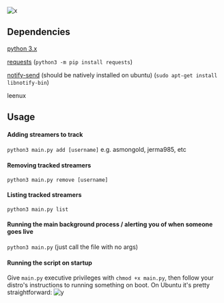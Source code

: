 ![x](https://imgur.com/ggW0ElK.png)
## Dependencies
[python 3.x](https://www.python.org/downloads/)

[requests](https://requests.readthedocs.io/en/master/) (`python3 -m pip install requests`)

[notify-send](https://ss64.com/bash/notify-send.html) (should be natively installed on ubuntu) (`sudo apt-get install libnotify-bin`)

leenux

## Usage
#### Adding streamers to track
`python3 main.py add [username]` e.g. asmongold, jerma985, etc
#### Removing tracked streamers
`python3 main.py remove [username]`
#### Listing tracked streamers
`python3 main.py list`
#### Running the main background process / alerting you of when someone goes live
`python3 main.py` (just call the file with no args)
#### Running the script on startup
Give `main.py` executive privileges with `chmod +x main.py`, then follow your distro's instructions to running something on boot. On Ubuntu it's pretty straightforward:
![y](https://imgur.com/xP9Wm40.png)
